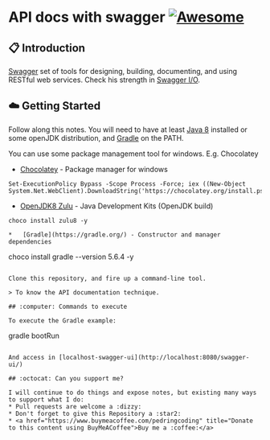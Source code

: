# API docs with swagger [![Awesome](https://awesome.re/badge-flat.svg)](https://awesome.re)

## :clipboard: Introduction

[Swagger](https://es.wikipedia.org/wiki/Swagger_(software)) set of tools for designing, building, documenting, and using RESTful web services. Check his strength in [Swagger I/O](https://swagger.io/).

## :cloud: Getting Started

Follow along this notes. You will need to have at least [Java 8](https://www.oracle.com/java/technologies/javase/javase-jdk8-downloads.html) installed or some openJDK distribution, and [Gradle](https://gradle.org/) on the PATH. 

You can use some package management tool for windows. E.g. Chocolatey

*	[Chocolatey](https://chocolatey.org) - Package manager for windows

```
Set-ExecutionPolicy Bypass -Scope Process -Force; iex ((New-Object System.Net.WebClient).DownloadString('https://chocolatey.org/install.ps1'))
```

*	[OpenJDK8 Zulu](https://azul.com) - Java Development Kits (OpenJDK build)

```
choco install zulu8 -y

*	[Gradle](https://gradle.org/) - Constructor and manager dependencies

```
choco install gradle --version 5.6.4 -y
```

Clone this repository, and fire up a command-line tool.

> To know the API documentation technique.

## :computer: Commands to execute

To execute the Gradle example:

```
gradle bootRun
```

And access in [localhost-swagger-ui](http://localhost:8080/swagger-ui/)

## :octocat: Can you support me?

I will continue to do things and expose notes, but existing many ways to support what I do:
* Pull requests are welcome a :dizzy:
* Don't forget to give this Repository a :star2:
* <a href="https://www.buymeacoffee.com/pedringcoding" title="Donate to this content using BuyMeACoffee">Buy me a :coffee:</a>
